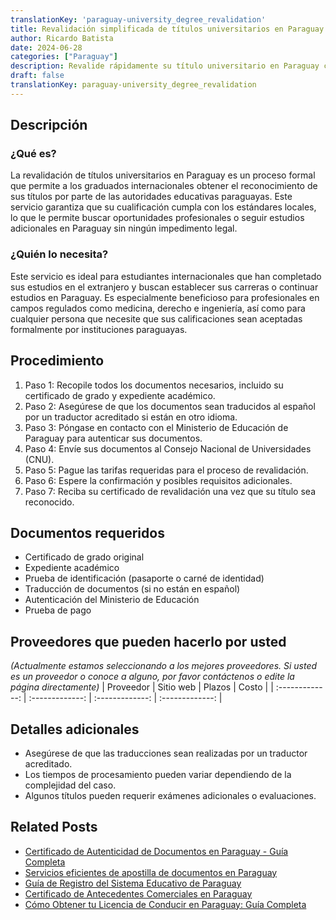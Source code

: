 ```yaml
---
translationKey: 'paraguay-university_degree_revalidation'
title: Revalidación simplificada de títulos universitarios en Paraguay
author: Ricardo Batista
date: 2024-06-28
categories: ["Paraguay"]
description: Revalide rápidamente su título universitario en Paraguay con nuestra guía integral y asistencia experta. ¡Comience su carrera sin problemas hoy!
draft: false
translationKey: paraguay-university_degree_revalidation
---
```


## Descripción
### ¿Qué es?
La revalidación de títulos universitarios en Paraguay es un proceso formal que permite a los graduados internacionales obtener el reconocimiento de sus títulos por parte de las autoridades educativas paraguayas. Este servicio garantiza que su cualificación cumpla con los estándares locales, lo que le permite buscar oportunidades profesionales o seguir estudios adicionales en Paraguay sin ningún impedimento legal.

### ¿Quién lo necesita?
Este servicio es ideal para estudiantes internacionales que han completado sus estudios en el extranjero y buscan establecer sus carreras o continuar estudios en Paraguay. Es especialmente beneficioso para profesionales en campos regulados como medicina, derecho e ingeniería, así como para cualquier persona que necesite que sus calificaciones sean aceptadas formalmente por instituciones paraguayas.

## Procedimiento

1. Paso 1: Recopile todos los documentos necesarios, incluido su certificado de grado y expediente académico.
2. Paso 2: Asegúrese de que los documentos sean traducidos al español por un traductor acreditado si están en otro idioma.
3. Paso 3: Póngase en contacto con el Ministerio de Educación de Paraguay para autenticar sus documentos.
4. Paso 4: Envíe sus documentos al Consejo Nacional de Universidades (CNU).
5. Paso 5: Pague las tarifas requeridas para el proceso de revalidación.
6. Paso 6: Espere la confirmación y posibles requisitos adicionales.
7. Paso 7: Reciba su certificado de revalidación una vez que su título sea reconocido.

## Documentos requeridos

- Certificado de grado original
- Expediente académico
- Prueba de identificación (pasaporte o carné de identidad)
- Traducción de documentos (si no están en español)
- Autenticación del Ministerio de Educación
- Prueba de pago

## Proveedores que pueden hacerlo por usted
_(Actualmente estamos seleccionando a los mejores proveedores. Si usted es un proveedor o conoce a alguno, por favor contáctenos o edite la página directamente)_
| Proveedor        |     Sitio web     |     Plazos    |       Costo      |
| :-------------: | :-------------: |  :-------------: | :-------------: |

## Detalles adicionales

- Asegúrese de que las traducciones sean realizadas por un traductor acreditado.
- Los tiempos de procesamiento pueden variar dependiendo de la complejidad del caso.
- Algunos títulos pueden requerir exámenes adicionales o evaluaciones.


## Related Posts

- [Certificado de Autenticidad de Documentos en Paraguay - Guía Completa](https://tramitit.com/es/guides/paraguay/certificado_de_autenticidad_de_documentos/)
- [Servicios eficientes de apostilla de documentos en Paraguay](https://tramitit.com/es/guides/paraguay/apostilla_de_documentos/)
- [Guía de Registro del Sistema Educativo de Paraguay](https://tramitit.com/es/guides/paraguay/inscripción_al_sistema_educativo/)
- [Certificado de Antecedentes Comerciales en Paraguay](https://tramitit.com/es/guides/paraguay/certificado_de_antecedentes_comerciales/)
- [Cómo Obtener tu Licencia de Conducir en Paraguay: Guía Completa](https://tramitit.com/es/guides/paraguay/licencia_de_conducir/)